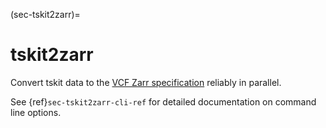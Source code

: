 (sec-tskit2zarr)=
# tskit2zarr

Convert tskit data to the
[VCF Zarr specification](https://github.com/sgkit-dev/vcf-zarr-spec/)
reliably in parallel.

See {ref}`sec-tskit2zarr-cli-ref` for detailed documentation on
command line options.


